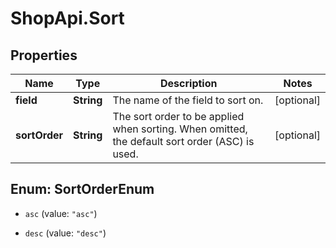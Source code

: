 # ShopApi.Sort

## Properties
Name | Type | Description | Notes
------------ | ------------- | ------------- | -------------
**field** | **String** | The name of the field to sort on. | [optional] 
**sortOrder** | **String** | The sort order to be applied when sorting. When omitted, the default sort order (ASC) is used. | [optional] 


<a name="SortOrderEnum"></a>
## Enum: SortOrderEnum


* `asc` (value: `"asc"`)

* `desc` (value: `"desc"`)




